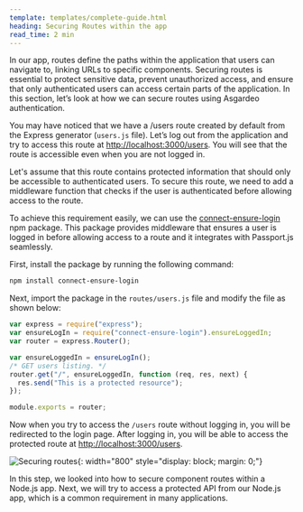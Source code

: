 ```yaml
---
template: templates/complete-guide.html
heading: Securing Routes within the app
read_time: 2 min
---
```


In our app, routes define the paths within the application that users can navigate to, linking URLs to specific components. Securing routes is essential to protect sensitive data, prevent unauthorized access, and ensure that only authenticated users can access certain parts of the application. In this section, let’s look at how we can secure routes using Asgardeo authentication.

You may have noticed that we have a /users route created by default from the Express generator (`users.js` file). Let’s log out from the application and try to access this route at [http://localhost:3000/users](http://localhost:3000/users). You will see that the route is accessible even when you are not logged in.

Let's assume that this route contains protected information that should only be accessible to authenticated users. To secure this route, we need to add a middleware function that checks if the user is authenticated before allowing access to the route.

To achieve this requirement easily, we can use the [connect-ensure-login](https://www.npmjs.com/package/connect-ensure-login) npm package. This package provides middleware that ensures a user is logged in before allowing access to a route and it integrates with Passport.js seamlessly.

First, install the package by running the following command:

```bash
npm install connect-ensure-login
```

Next, import the package in the `routes/users.js` file and modify the file as shown below:

```javascript hl_lines="2 5 7 8"
var express = require("express");
var ensureLogIn = require("connect-ensure-login").ensureLoggedIn;
var router = express.Router();

var ensureLoggedIn = ensureLogIn();
/* GET users listing. */
router.get("/", ensureLoggedIn, function (req, res, next) {
  res.send("This is a protected resource");
});

module.exports = router;
```

Now when you try to access the `/users` route without logging in, you will be redirected to the login page. After logging in, you will be able to access the protected route at [http://localhost:3000/users](http://localhost:3000/users).

![Securing routes]({{base_path}}/complete-guides/nodejs/assets/img/image15.png){: width="800" style="display: block; margin: 0;"}

In this step, we looked into how to secure component routes within a Node.js app. Next, we will try to access a protected API from our Node.js app, which is a common requirement in many applications.